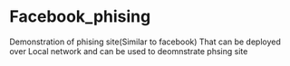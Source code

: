 # Facebook_phising
Demonstration of phising site(Similar to facebook) That can be deployed over Local network and can be used to deomnstrate phsing site
